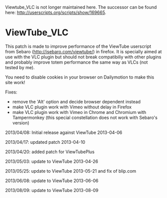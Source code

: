 Viewtube_VLC is not longer maintained here. The successor can be found here: http://userscripts.org/scripts/show/169665.



ViewTube_VLC
============

This patch is made to improve performance of the ViewTube userscript from Sebaro 
(http://isebaro.com/viewtube/) in firefox.
It is specially aimed at use with the VLC plugin but should not break compatibiliy with other plugins
and probably improve totem performance the same way as VLCs (not tested by me).

You need to disable cookies in your browser on Dailymotion to make this site work!

Fixes:

- remove the 'Alt' option and decide browser dependent instead
- make VLC plugin work with Vimeo without delay in Firefox 
- make VLC plugin work with Vimeo in Chrome and Chromium with Tampermonkey
  (this special constellation does not work with Sebaro's version)


2013/04/08: Initial release against ViewTube 2013-04-06

2013/04/17: updated patch 2013-04-10

2013/04/20: added patch for ViewTubePlus

2013/05/03: update to ViewTube 2013-04-26

2013/05/25: update to ViewTube 2013-05-21 and fix of blip.com

2013/06/08: update to ViewTube 2013-06-06

2013/08/09: update to ViewTube 2013-08-09

